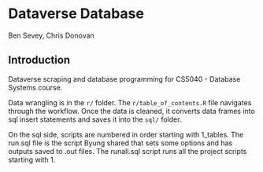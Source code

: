 # Dataverse Database

Ben Sevey, Chris Donovan

## Introduction

Dataverse scraping and database programming for CS5040 - Database Systems course. 

Data wrangling is in the `r/` folder. The `r/table_of_contents.R` file navigates through the workflow. Once the data is cleaned, it converts data frames into sql insert statements and saves it into the `sql/` folder.

On the sql side, scripts are numbered in order starting with 1_tables. The run.sql file is the script Byung shared that sets some options and has outputs saved to .out files. The runall.sql script runs all the project scripts starting with 1.
